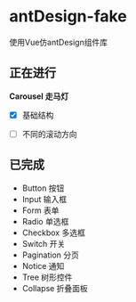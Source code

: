 # antDesign-fake
使用Vue仿antDesign组件库



## 正在进行

**Carousel 走马灯**

- [x] 基础结构

- [ ] 不同的滚动方向

  

  

  

  

  

  





## 已完成

* Button 按钮
* Input 输入框
* Form 表单
* Radio 单选框
* Checkbox 多选框
* Switch 开关
* Pagination 分页
* Notice 通知
* Tree 树形控件
* Collapse 折叠面板

